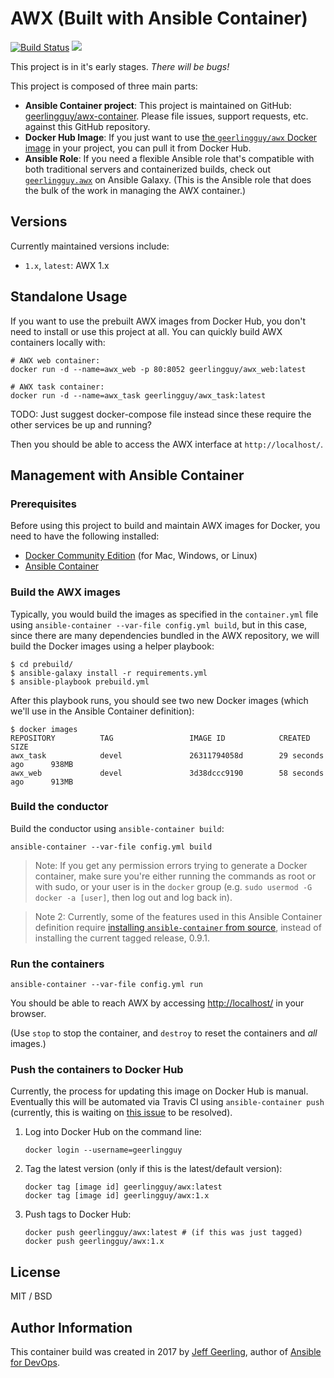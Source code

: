 # AWX (Built with Ansible Container)

[![Build Status](https://travis-ci.org/geerlingguy/awx-container.svg?branch=master)](https://travis-ci.org/geerlingguy/awx-container) [![](https://images.microbadger.com/badges/image/geerlingguy/awx.svg)](https://microbadger.com/images/geerlingguy/awx "Get your own image badge on microbadger.com")

This project is in it's early stages. _There will be bugs!_

This project is composed of three main parts:

  - **Ansible Container project**: This project is maintained on GitHub: [geerlingguy/awx-container](https://github.com/geerlingguy/awx-container). Please file issues, support requests, etc. against this GitHub repository.
  - **Docker Hub Image**: If you just want to use [the `geerlingguy/awx` Docker image](https://hub.docker.com/r/geerlingguy/awx/) in your project, you can pull it from Docker Hub.
  - **Ansible Role**: If you need a flexible Ansible role that's compatible with both traditional servers and containerized builds, check out [`geerlingguy.awx`](https://galaxy.ansible.com/geerlingguy/awx/) on Ansible Galaxy. (This is the Ansible role that does the bulk of the work in managing the AWX container.)

## Versions

Currently maintained versions include:

  - `1.x`, `latest`: AWX 1.x

## Standalone Usage

If you want to use the prebuilt AWX images from Docker Hub, you don't need to install or use this project at all. You can quickly build AWX containers locally with:

    # AWX web container:
    docker run -d --name=awx_web -p 80:8052 geerlingguy/awx_web:latest
    
    # AWX task container:
    docker run -d --name=awx_task geerlingguy/awx_task:latest

TODO: Just suggest docker-compose file instead since these require the other services be up and running?

Then you should be able to access the AWX interface at `http://localhost/`.

## Management with Ansible Container

### Prerequisites

Before using this project to build and maintain AWX images for Docker, you need to have the following installed:

  - [Docker Community Edition](https://docs.docker.com/engine/installation/) (for Mac, Windows, or Linux)
  - [Ansible Container](https://docs.ansible.com/ansible-container/installation.html)

### Build the AWX images

Typically, you would build the images as specified in the `container.yml` file using `ansible-container --var-file config.yml build`, but in this case, since there are many dependencies bundled in the AWX repository, we will build the Docker images using a helper playbook:

    $ cd prebuild/
    $ ansible-galaxy install -r requirements.yml
    $ ansible-playbook prebuild.yml

After this playbook runs, you should see two new Docker images (which we'll use in the Ansible Container definition):

    $ docker images
    REPOSITORY          TAG                 IMAGE ID            CREATED             SIZE
    awx_task            devel               26311794058d        29 seconds ago      938MB
    awx_web             devel               3d38dccc9190        58 seconds ago      913MB

### Build the conductor

Build the conductor using `ansible-container build`:

    ansible-container --var-file config.yml build

> Note: If you get any permission errors trying to generate a Docker container, make sure you're either running the commands as root or with sudo, or your user is in the `docker` group (e.g. `sudo usermod -G docker -a [user]`, then log out and log back in).

> Note 2: Currently, some of the features used in this Ansible Container definition require [installing `ansible-container` from source](https://docs.ansible.com/ansible-container/installation.html#running-from-source), instead of installing the current tagged release, 0.9.1.

### Run the containers

    ansible-container --var-file config.yml run

You should be able to reach AWX by accessing [http://localhost/](http://localhost/) in your browser.

(Use `stop` to stop the container, and `destroy` to reset the containers and _all_ images.)

### Push the containers to Docker Hub

Currently, the process for updating this image on Docker Hub is manual. Eventually this will be automated via Travis CI using `ansible-container push` (currently, this is waiting on [this issue](https://github.com/ansible/ansible-container/issues/630) to be resolved).

  1. Log into Docker Hub on the command line:

         docker login --username=geerlingguy

  1. Tag the latest version (only if this is the latest/default version):

         docker tag [image id] geerlingguy/awx:latest
         docker tag [image id] geerlingguy/awx:1.x

  1. Push tags to Docker Hub:

         docker push geerlingguy/awx:latest # (if this was just tagged)
         docker push geerlingguy/awx:1.x

## License

MIT / BSD

## Author Information

This container build was created in 2017 by [Jeff Geerling](https://www.jeffgeerling.com/), author of [Ansible for DevOps](https://www.ansiblefordevops.com/).
